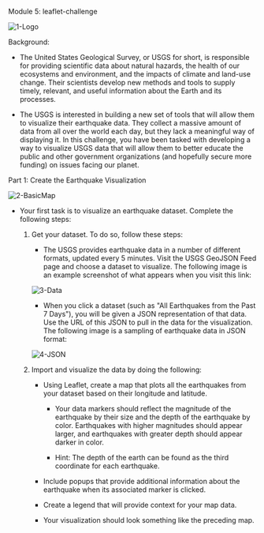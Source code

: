 Module 5: leaflet-challenge

![1-Logo](https://github.com/JoshuaMayo96/leaflet-challenge/assets/125078377/d5b7d6c6-0707-4408-be6f-3d3d20ed22a2)

Background:
 - The United States Geological Survey, or USGS for short, is responsible for providing scientific data about natural hazards, the health of our ecosystems and environment, and the impacts of climate and land-use change. Their scientists develop new methods and tools to supply timely, relevant, and useful information about the Earth and its processes.

 - The USGS is interested in building a new set of tools that will allow them to visualize their earthquake data. They collect a massive amount of data from all over the world each day, but they lack a meaningful way of displaying it. In this challenge, you have been tasked with developing a way to visualize USGS data that will allow them to better educate the public and other government organizations (and hopefully secure more funding) on issues facing our planet.



Part 1: Create the Earthquake Visualization

![2-BasicMap](https://github.com/JoshuaMayo96/leaflet-challenge/assets/125078377/40102d7f-01cf-45c9-8a10-392793b039d1)

- Your first task is to visualize an earthquake dataset. Complete the following steps:

    1. Get your dataset. To do so, follow these steps:
        - The USGS provides earthquake data in a number of different formats, updated every 5 minutes. Visit the USGS GeoJSON Feed page and choose a dataset to visualize. The following image is an example screenshot of what appears when you visit this link:

        ![3-Data](https://github.com/JoshuaMayo96/leaflet-challenge/assets/125078377/cb2fb648-9fa9-45ba-8497-58ebedc6f123)

        - When you click a dataset (such as "All Earthquakes from the Past 7 Days"), you will be given a JSON representation of that data. Use the URL of this JSON to pull in the data for the visualization. The following image is a sampling of earthquake data in JSON format:

        ![4-JSON](https://github.com/JoshuaMayo96/leaflet-challenge/assets/125078377/b7fa7e0a-c449-40eb-8438-894851dcc86b)

    2. Import and visualize the data by doing the following:

        - Using Leaflet, create a map that plots all the earthquakes from your dataset based on their longitude and latitude.

            - Your data markers should reflect the magnitude of the earthquake by their size and the depth of the earthquake by color. Earthquakes with higher magnitudes should appear larger, and earthquakes with greater depth should appear darker in color.

            - Hint: The depth of the earth can be found as the third coordinate for each earthquake.

        - Include popups that provide additional information about the earthquake when its associated marker is clicked.

        - Create a legend that will provide context for your map data.

        - Your visualization should look something like the preceding map.
